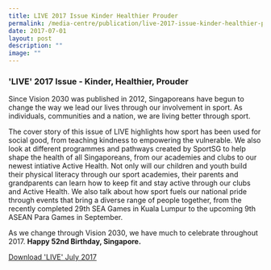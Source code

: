 ```yaml
---
title: LIVE 2017 Issue Kinder Healthier Prouder
permalink: /media-centre/publication/live-2017-issue-kinder-healthier-prouder/
date: 2017-07-01
layout: post
description: ""
image: ""
---
```

### **'LIVE' 2017 Issue - Kinder, Healthier, Prouder**
Since Vision 2030 was published in 2012, Singaporeans have begun to change the way we lead our lives through our involvement in sport. As individuals, communities and a nation, we are living better through sport.

The cover story of this issue of LIVE highlights how sport has been used for social good, from teaching kindness to empowering the vulnerable. We also look at different programmes and pathways created by SportSG to help shape the health of all Singaporeans, from our academies and clubs to our newest intiative Active Health. Not only will our children and youth build their physical literacy through our sport academies, their parents and grandparents can learn how to keep fit and stay active through our clubs and Active Health. We also talk about how sport fuels our national pride through events that bring a diverse range of people together, from the recently completed 29th SEA Games in Kuala Lumpur to the upcoming 9th ASEAN Para Games in September.

As we change through Vision 2030, we have much to celebrate throughout 2017. **Happy 52nd Birthday, Singapore.**

[Download 'LIVE' July 2017](/files/Media%20Centre/Publication/Live_Magazine_July_2017_issuu.pdf)